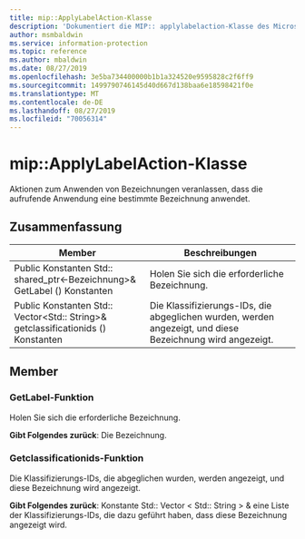 ```yaml
---
title: mip::ApplyLabelAction-Klasse
description: 'Dokumentiert die MIP:: applylabelaction-Klasse des Microsoft Information Protection (MIP) SDK.'
author: msmbaldwin
ms.service: information-protection
ms.topic: reference
ms.author: mbaldwin
ms.date: 08/27/2019
ms.openlocfilehash: 3e5ba734400000b1b1a324520e9595828c2f6ff9
ms.sourcegitcommit: 1499790746145d40d667d138baa6e18598421f0e
ms.translationtype: MT
ms.contentlocale: de-DE
ms.lasthandoff: 08/27/2019
ms.locfileid: "70056314"
---
```

# <a name="class-mipapplylabelaction"></a>mip::ApplyLabelAction-Klasse 
Aktionen zum Anwenden von Bezeichnungen veranlassen, dass die aufrufende Anwendung eine bestimmte Bezeichnung anwendet.
  
## <a name="summary"></a>Zusammenfassung
 Member                        | Beschreibungen                                
--------------------------------|---------------------------------------------
Public Konstanten Std:: shared_ptr\<-Bezeichnung\>& GetLabel () Konstanten  |  Holen Sie sich die erforderliche Bezeichnung.
Public Konstanten Std:: Vector\<Std:: String\>& getclassificationids () Konstanten  |  Die Klassifizierungs-IDs, die abgeglichen wurden, werden angezeigt, und diese Bezeichnung wird angezeigt.
  
## <a name="members"></a>Member
  
### <a name="getlabel-function"></a>GetLabel-Funktion
Holen Sie sich die erforderliche Bezeichnung.

  
**Gibt Folgendes zurück**: Die Bezeichnung.
  
### <a name="getclassificationids-function"></a>Getclassificationids-Funktion
Die Klassifizierungs-IDs, die abgeglichen wurden, werden angezeigt, und diese Bezeichnung wird angezeigt.

  
**Gibt Folgendes zurück**: Konstante Std:: Vector < Std:: String > & eine Liste der Klassifizierungs-IDs, die dazu geführt haben, dass diese Bezeichnung angezeigt wird.